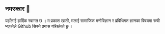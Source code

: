 ## नमस्कार 👋
यहाँलाई हार्दिक स्वागत छ । 
म प्रकाश खाती, मलाई सामाजिक मनोविज्ञान र प्रविधिगत ज्ञानका विषयमा रुची भएकोले Github सिक्ने प्रयास गरिरहेको छु । 
<!--
**pracaskhati/pracaskhati** is a ✨ _special_ ✨ repository because its `README.md` (this file) appears on your GitHub profile.

Here are some ideas to get you started:

- 🔭 I’m currently working on ...
- 🌱 I’m currently learning ...
- 👯 I’m looking to collaborate on ...
- 🤔 I’m looking for help with ...
- 💬 Ask me about ...
- 📫 How to reach me: ...
- 😄 Pronouns: ...
- ⚡ Fun fact: ...
-->
